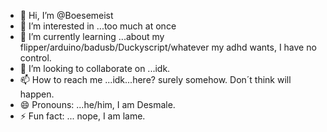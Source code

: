 - 👋 Hi, I’m @Boesemeist
- 👀 I’m interested in ...too much at once
- 🌱 I’m currently learning ...about my flipper/arduino/badusb/Duckyscript/whatever my adhd wants, I have no control.
- 💞️ I’m looking to collaborate on ...idk.
- 📫 How to reach me ...idk...here? surely somehow. Don´t think will happen.
- 😄 Pronouns: ...he/him, I am Desmale.
- ⚡ Fun fact: ... nope, I am lame.

<!---
Boesemeist/Boesemeist is a ✨ special ✨ repository because its `README.md` (this file) appears on your GitHub profile.
You can click the Preview link to take a look at your changes.
--->
